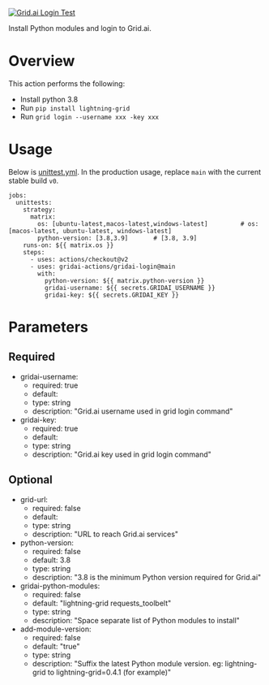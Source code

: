[![Grid.ai Login Test](https://github.com/gridai-actions/gridai-login/actions/workflows/unittest.yml/badge.svg)](https://github.com/gridai-actions/gridai-login/actions/workflows/unittest.yml)

 Install Python modules and login to Grid.ai.  

# Overview

This action performs the following:
- Install python 3.8
- Run `pip install lightning-grid`
- Run `grid login --username xxx -key xxx`

# Usage
Below is [unittest.yml](./.github/workflows/unittest.yml). In the production usage, replace `main` with the current stable build `v0`. 

```
jobs:
  unittests:
    strategy:
      matrix:
        os: [ubuntu-latest,macos-latest,windows-latest]         # os: [macos-latest, ubuntu-latest, windows-latest]
        python-version: [3.8,3.9]       # [3.8, 3.9]
    runs-on: ${{ matrix.os }}
    steps:
      - uses: actions/checkout@v2     
      - uses: gridai-actions/gridai-login@main
        with:
          python-version: ${{ matrix.python-version }}
          gridai-username: ${{ secrets.GRIDAI_USERNAME }} 
          gridai-key: ${{ secrets.GRIDAI_KEY }}  
```

# Parameters

## Required
-  gridai-username:
    - required: true
    - default:
    - type: string
    - description: "Grid.ai username used in grid login command"
-  gridai-key:
    - required: true
    - default:
    - type: string
    - description: "Grid.ai key used in grid login command"

## Optional
-  grid-url:  
    -  required: false
    -  default: 
    -  type: string
    -  description: "URL to reach Grid.ai services"
-  python-version:  
    - required: false
    - default: 3.8    
    - type: string
    - description: "3.8 is the minimum Python version required for Grid.ai"
-  gridai-python-modules:  
    - required: false
    - default: "lightning-grid requests_toolbelt"
    - type: string
    - description: "Space separate list of Python modules to install"
-  add-module-version:  
    - required: false
    - default: "true"
    - type: string
    - description: "Suffix the latest Python module version. eg: lightning-grid to lightning-grid=0.4.1 (for example)"
